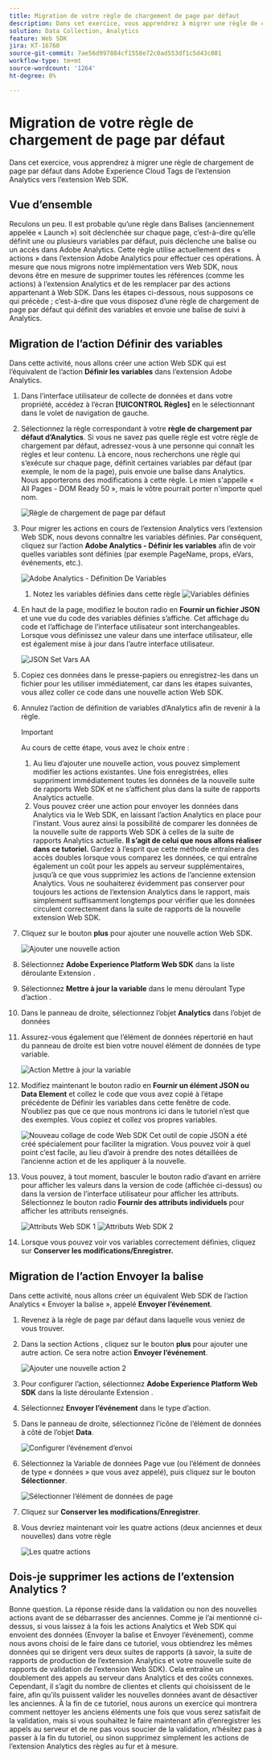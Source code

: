 ```yaml
---
title: Migration de votre règle de chargement de page par défaut
description: Dans cet exercice, vous apprendrez à migrer une règle de chargement de page par défaut dans Adobe Experience Cloud Tags de l’extension Analytics vers l’extension Web SDK.
solution: Data Collection, Analytics
feature: Web SDK
jira: KT-16760
source-git-commit: 7ae56d997884cf1558e72c0ad553df1c5d43c081
workflow-type: tm+mt
source-wordcount: '1264'
ht-degree: 0%

---
```



# Migration de votre règle de chargement de page par défaut

Dans cet exercice, vous apprendrez à migrer une règle de chargement de page par défaut dans Adobe Experience Cloud Tags de l’extension Analytics vers l’extension Web SDK.

## Vue d’ensemble

Reculons un peu. Il est probable qu’une règle dans Balises (anciennement appelée « Launch ») soit déclenchée sur chaque page, c’est-à-dire qu’elle définit une ou plusieurs variables par défaut, puis déclenche une balise ou un accès dans Adobe Analytics. Cette règle utilise actuellement des « actions » dans l’extension Adobe Analytics pour effectuer ces opérations. À mesure que nous migrons notre implémentation vers Web SDK, nous devons être en mesure de supprimer toutes les références (comme les actions) à l’extension Analytics et de les remplacer par des actions appartenant à Web SDK. Dans les étapes ci-dessous, nous supposons ce qui précède ; c’est-à-dire que vous disposez d’une règle de chargement de page par défaut qui définit des variables et envoie une balise de suivi à Analytics.

## Migration de l’action Définir des variables

Dans cette activité, nous allons créer une action Web SDK qui est l’équivalent de l’action **Définir les variables** dans l’extension Adobe Analytics.

1. Dans l’interface utilisateur de collecte de données et dans votre propriété, accédez à l’écran **[!UICONTROL Règles]** en le sélectionnant dans le volet de navigation de gauche.
1. Sélectionnez la règle correspondant à votre **règle de chargement par défaut d’Analytics**. Si vous ne savez pas quelle règle est votre règle de chargement par défaut, adressez-vous à une personne qui connaît les règles et leur contenu. Là encore, nous recherchons une règle qui s’exécute sur chaque page, définit certaines variables par défaut (par exemple, le nom de la page), puis envoie une balise dans Analytics. Nous apporterons des modifications à cette règle. Le mien s&#39;appelle « All Pages - DOM Ready 50 », mais le vôtre pourrait porter n&#39;importe quel nom.

   ![ Règle de chargement de page par défaut ](assets/default-page-load-rule.jpg)

1. Pour migrer les actions en cours de l’extension Analytics vers l’extension Web SDK, nous devons connaître les variables définies. Par conséquent, cliquez sur l’action **Adobe Analytics - Définir les variables** afin de voir quelles variables sont définies (par exemple PageName, props, eVars, événements, etc.).

   ![Adobe Analytics - Définition De Variables](assets/aa-set-variables.jpg)
   1. Notez les variables définies dans cette règle
      ![Variables définies](assets/aa-vars-set.jpg)

1. En haut de la page, modifiez le bouton radio en **Fournir un fichier JSON** et une vue du code des variables définies s’affiche. Cet affichage du code et l’affichage de l’interface utilisateur sont interchangeables. Lorsque vous définissez une valeur dans une interface utilisateur, elle est également mise à jour dans l’autre interface utilisateur.

   ![JSON Set Vars AA](assets/aa-setvars-json.jpg)

1. Copiez ces données dans le presse-papiers ou enregistrez-les dans un fichier pour les utiliser immédiatement, car dans les étapes suivantes, vous allez coller ce code dans une nouvelle action Web SDK.
1. Annulez l’action de définition de variables d’Analytics afin de revenir à la règle.

   >[!IMPORTANT]
   >
   >Au cours de cette étape, vous avez le choix entre :
   >1. Au lieu d’ajouter une nouvelle action, vous pouvez simplement modifier les actions existantes. Une fois enregistrées, elles suppriment immédiatement toutes les données de la nouvelle suite de rapports Web SDK et ne s’affichent plus dans la suite de rapports Analytics actuelle.
   >1. Vous pouvez créer une action pour envoyer les données dans Analytics via le Web SDK, en laissant l’action Analytics en place pour l’instant. Vous aurez ainsi la possibilité de comparer les données de la nouvelle suite de rapports Web SDK à celles de la suite de rapports Analytics actuelle. **Il s’agit de celui que nous allons réaliser dans ce tutoriel.** Gardez à l’esprit que cette méthode entraînera des accès doubles lorsque vous comparez les données, ce qui entraîne également un coût pour les appels au serveur supplémentaires, jusqu’à ce que vous supprimiez les actions de l’ancienne extension Analytics. Vous ne souhaiterez évidemment pas conserver pour toujours les actions de l’extension Analytics dans le rapport, mais simplement suffisamment longtemps pour vérifier que les données circulent correctement dans la suite de rapports de la nouvelle extension Web SDK.

1. Cliquez sur le bouton **plus** pour ajouter une nouvelle action Web SDK.

   ![Ajouter une nouvelle action](assets/add-new-action.jpg)

1. Sélectionnez **Adobe Experience Platform Web SDK** dans la liste déroulante Extension .
1. Sélectionnez **Mettre à jour la variable** dans le menu déroulant Type d’action .
1. Dans le panneau de droite, sélectionnez l’objet **Analytics** dans l’objet de données
1. Assurez-vous également que l’élément de données répertorié en haut du panneau de droite est bien votre nouvel élément de données de type variable.

   ![Action Mettre à jour la variable](assets/update-variable-action-analytics.jpg)

1. Modifiez maintenant le bouton radio en **Fournir un élément JSON ou Data Element** et collez le code que vous avez copié à l’étape précédente de Définir les variables dans cette fenêtre de code. N’oubliez pas que ce que nous montrons ici dans le tutoriel n’est que des exemples. Vous copiez et collez vos propres variables.

   ![Nouveau collage de code Web SDK](assets/new-websdk-code-paste.jpg)
Cet outil de copie JSON a été créé spécialement pour faciliter la migration. Vous pouvez voir à quel point c’est facile, au lieu d’avoir à prendre des notes détaillées de l’ancienne action et de les appliquer à la nouvelle.

1. Vous pouvez, à tout moment, basculer le bouton radio d’avant en arrière pour afficher les valeurs dans la version de code (affichée ci-dessus) ou dans la version de l’interface utilisateur pour afficher les attributs. Sélectionnez le bouton radio **Fournir des attributs individuels** pour afficher les attributs renseignés.

   ![Attributs Web SDK 1](assets/websdk-attributes-1.jpg)
   ![Attributs Web SDK 2](assets/websdk-attributes-2.jpg)

1. Lorsque vous pouvez voir vos variables correctement définies, cliquez sur **Conserver les modifications/Enregistrer.**

## Migration de l’action Envoyer la balise

Dans cette activité, nous allons créer un équivalent Web SDK de l’action Analytics « Envoyer la balise », appelé **Envoyer l’événement**.

1. Revenez à la règle de page par défaut dans laquelle vous veniez de vous trouver.
1. Dans la section Actions , cliquez sur le bouton **plus** pour ajouter une autre action. Ce sera notre action **Envoyer l’événement**.

   ![Ajouter une nouvelle action 2](assets/add-new-action-2.jpg)

1. Pour configurer l’action, sélectionnez **Adobe Experience Platform Web SDK** dans la liste déroulante Extension .
1. Sélectionnez **Envoyer l’événement** dans le type d’action.
1. Dans le panneau de droite, sélectionnez l’icône de l’élément de données à côté de l’objet **Data**.

   ![Configurer l’événement d’envoi](assets/send-event-config.jpg)

1. Sélectionnez la Variable de données Page vue (ou l’élément de données de type « données » que vous avez appelé), puis cliquez sur le bouton **Sélectionner**.

   ![Sélectionner l’élément de données de page](assets/select-data-element-variable.jpg)

1. Cliquez sur **Conserver les modifications/Enregistrer**.
1. Vous devriez maintenant voir les quatre actions (deux anciennes et deux nouvelles) dans votre règle

   ![Les quatre actions](assets/all-four-actions.jpg)

## Dois-je supprimer les actions de l’extension Analytics ?

Bonne question. La réponse réside dans la validation ou non des nouvelles actions avant de se débarrasser des anciennes. Comme je l’ai mentionné ci-dessus, si vous laissez à la fois les actions Analytics et Web SDK qui envoient des données (Envoyer la balise et Envoyer l’événement), comme nous avons choisi de le faire dans ce tutoriel, vous obtiendrez les mêmes données qui se dirigent vers deux suites de rapports (à savoir, la suite de rapports de production de l’extension Analytics et votre nouvelle suite de rapports de validation de l’extension Web SDK). Cela entraîne un doublement des appels au serveur dans Analytics et des coûts connexes. Cependant, il s’agit du nombre de clientes et clients qui choisissent de le faire, afin qu’ils puissent valider les nouvelles données avant de désactiver les anciennes. À la fin de ce tutoriel, nous aurons un exercice qui montrera comment nettoyer les anciens éléments une fois que vous serez satisfait de la validation, mais si vous souhaitez le faire maintenant afin d’enregistrer les appels au serveur et de ne pas vous soucier de la validation, n’hésitez pas à passer à la fin du tutoriel, ou sinon supprimez simplement les actions de l’extension Analytics des règles au fur et à mesure.
